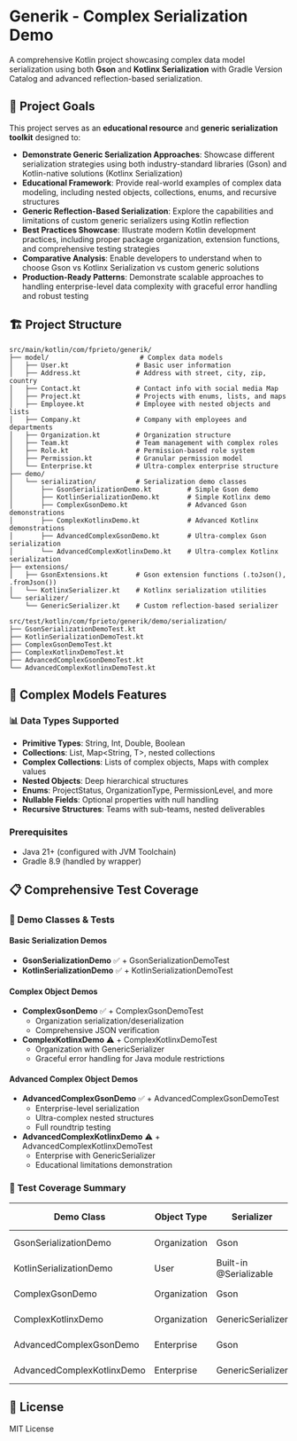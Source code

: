 # Generik - Complex Serialization Demo

A comprehensive Kotlin project showcasing complex data model serialization using both **Gson** and **Kotlinx Serialization** with Gradle Version Catalog and advanced reflection-based serialization.

## 🎯 Project Goals

This project serves as an **educational resource** and **generic serialization toolkit** designed to:

- **Demonstrate Generic Serialization Approaches**: Showcase different serialization strategies using both industry-standard libraries (Gson) and Kotlin-native solutions (Kotlinx Serialization)
- **Educational Framework**: Provide real-world examples of complex data modeling, including nested objects, collections, enums, and recursive structures
- **Generic Reflection-Based Serialization**: Explore the capabilities and limitations of custom generic serializers using Kotlin reflection
- **Best Practices Showcase**: Illustrate modern Kotlin development practices, including proper package organization, extension functions, and comprehensive testing strategies
- **Comparative Analysis**: Enable developers to understand when to choose Gson vs Kotlinx Serialization vs custom generic solutions
- **Production-Ready Patterns**: Demonstrate scalable approaches to handling enterprise-level data complexity with graceful error handling and robust testing

## 🏗️ Project Structure

```
src/main/kotlin/com/fprieto/generik/
├── model/                       # Complex data models
│   ├── User.kt                 # Basic user information
│   ├── Address.kt              # Address with street, city, zip, country
│   ├── Contact.kt              # Contact info with social media Map
│   ├── Project.kt              # Projects with enums, lists, and maps
│   ├── Employee.kt             # Employee with nested objects and lists
│   ├── Company.kt              # Company with employees and departments
│   ├── Organization.kt         # Organization structure
│   ├── Team.kt                 # Team management with complex roles
│   ├── Role.kt                 # Permission-based role system
│   ├── Permission.kt           # Granular permission model
│   └── Enterprise.kt           # Ultra-complex enterprise structure
├── demo/
│   └── serialization/          # Serialization demo classes
│       ├── GsonSerializationDemo.kt         # Simple Gson demo
│       ├── KotlinSerializationDemo.kt       # Simple Kotlinx demo
│       ├── ComplexGsonDemo.kt               # Advanced Gson demonstrations
│       ├── ComplexKotlinxDemo.kt            # Advanced Kotlinx demonstrations
│       ├── AdvancedComplexGsonDemo.kt       # Ultra-complex Gson serialization
│       └── AdvancedComplexKotlinxDemo.kt    # Ultra-complex Kotlinx serialization
├── extensions/
│   ├── GsonExtensions.kt       # Gson extension functions (.toJson(), .fromJson())
│   └── KotlinxSerializer.kt    # Kotlinx serialization utilities
└── serializer/
    └── GenericSerializer.kt    # Custom reflection-based serializer

src/test/kotlin/com/fprieto/generik/demo/serialization/
├── GsonSerializationDemoTest.kt
├── KotlinSerializationDemoTest.kt
├── ComplexGsonDemoTest.kt
├── ComplexKotlinxDemoTest.kt
├── AdvancedComplexGsonDemoTest.kt
└── AdvancedComplexKotlinxDemoTest.kt
```

## 🚀 Complex Models Features

### 📊 Data Types Supported
- **Primitive Types**: String, Int, Double, Boolean
- **Collections**: List<T>, Map<String, T>, nested collections
- **Complex Collections**: Lists of complex objects, Maps with complex values
- **Nested Objects**: Deep hierarchical structures
- **Enums**: ProjectStatus, OrganizationType, PermissionLevel, and more
- **Nullable Fields**: Optional properties with null handling
- **Recursive Structures**: Teams with sub-teams, nested deliverables

### Prerequisites
- Java 21+ (configured with JVM Toolchain)
- Gradle 8.9 (handled by wrapper)

## 📋 Comprehensive Test Coverage

### 🎯 Demo Classes & Tests

#### **Basic Serialization Demos**
- **GsonSerializationDemo** ✅ + GsonSerializationDemoTest
- **KotlinSerializationDemo** ✅ + KotlinSerializationDemoTest

#### **Complex Object Demos**
- **ComplexGsonDemo** ✅ + ComplexGsonDemoTest
  - Organization serialization/deserialization
  - Comprehensive JSON verification
- **ComplexKotlinxDemo** ⚠️ + ComplexKotlinxDemoTest
  - Organization with GenericSerializer
  - Graceful error handling for Java module restrictions

#### **Advanced Complex Object Demos**
- **AdvancedComplexGsonDemo** ✅ + AdvancedComplexGsonDemoTest
  - Enterprise-level serialization
  - Ultra-complex nested structures
  - Full roundtrip testing
- **AdvancedComplexKotlinxDemo** ⚠️ + AdvancedComplexKotlinxDemoTest
  - Enterprise with GenericSerializer
  - Educational limitations demonstration

### 🧪 Test Coverage Summary

| Demo Class | Object Type | Serializer | Status | Test Coverage |
|------------|-------------|------------|---------|---------------|
| GsonSerializationDemo | Organization | Gson | ✅ Full | ✅ Complete |
| KotlinSerializationDemo | User | Built-in @Serializable | ✅ Full | ✅ Complete |
| ComplexGsonDemo | Organization | Gson | ✅ Full | ✅ Complete |
| ComplexKotlinxDemo | Organization | GenericSerializer | ⚠️ Limited | ✅ Error Handling |
| AdvancedComplexGsonDemo | Enterprise | Gson | ✅ Full | ✅ Complete |
| AdvancedComplexKotlinxDemo | Enterprise | GenericSerializer | ⚠️ Limited | ✅ Error Handling |

## 📄 License

MIT License
